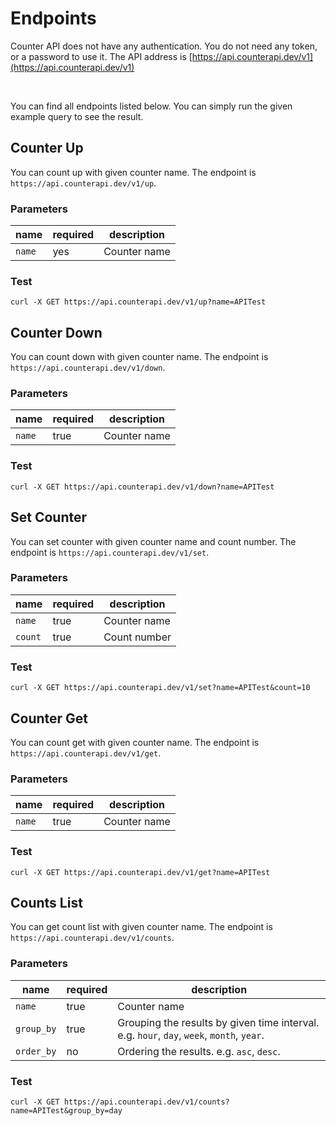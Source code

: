 # Endpoints

Counter API does not have any authentication. You do not need any token, or a password to use it. The API address
is [https://api.counterapi.dev/v1](https://api.counterapi.dev/v1)

<br/>

You can find all endpoints listed below. You can simply run the given example query to see the result.

## Counter Up

You can count up with given counter name. The endpoint is `https://api.counterapi.dev/v1/up`.

### Parameters

name | required | description
--- | --- | ---
`name`| yes | Counter name

### Test

```shell
curl -X GET https://api.counterapi.dev/v1/up?name=APITest
```

<APIRun type="up" />

## Counter Down

You can count down with given counter name. The endpoint is `https://api.counterapi.dev/v1/down`.

### Parameters

name | required | description
--- | --- | ---
`name`| true | Counter name

### Test

```shell
curl -X GET https://api.counterapi.dev/v1/down?name=APITest
```

<APIRun type="down" />

## Set Counter

You can set counter with given counter name and count number. The endpoint is `https://api.counterapi.dev/v1/set`.

### Parameters

name | required | description
--- | --- | ---
`name`| true | Counter name
`count`| true | Count number

### Test

```shell
curl -X GET https://api.counterapi.dev/v1/set?name=APITest&count=10
```

<APIRun type="set" />

## Counter Get

You can count get with given counter name. The endpoint is `https://api.counterapi.dev/v1/get`.

### Parameters

name | required | description
--- | --- | ---
`name`| true | Counter name

### Test

```shell
curl -X GET https://api.counterapi.dev/v1/get?name=APITest
```

<APIRun type="get" />

## Counts List

You can get count list with given counter name. The endpoint is `https://api.counterapi.dev/v1/counts`.

### Parameters

name | required | description
--- | --- | ---
`name`| true | Counter name
`group_by`| true | Grouping the results by given time interval. e.g. `hour`, `day`, `week`, `month`, `year`.
`order_by`| no | Ordering the results. e.g. `asc`, `desc`.

### Test

```shell
curl -X GET https://api.counterapi.dev/v1/counts?name=APITest&group_by=day
```

<APIRun type="counts/" />
